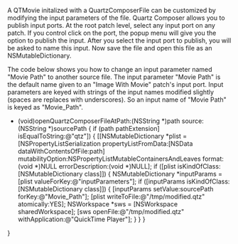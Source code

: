 

A QTMovie initalized with a QuartzComposerFile can be customized by modifying the input parameters of the file. Quartz Composer allows you to publish input ports. At the root patch level, select any input port on any patch. If you control click on the port, the popup menu will give you the option to publish the input. After you select the input port to publish, you will be asked to name this input. Now save the file and open this file as an NSMutableDictionary. 

The code below shows you how to change an input parameter named "Movie Path" to another source file. The input parameter "Movie Path" is the default name given to an "Image With Movie" patch's input port. Input parameters are keyed with strings of the input names modified slightly (spaces are replaces with underscores). So an input name of "Movie Path" is keyed as "Movie_Path". 

    
- (void)openQuartzComposerFileAtPath:(NSString *)path source:(NSString *)sourcePath {
    if (path pathExtension] isEqualToString:@"qtz"]) {
		[[NSMutableDictionary *plist = 
			[NSPropertyListSerialization propertyListFromData:[NSData dataWithContentsOfFile:path]
											 mutabilityOption:NSPropertyListMutableContainersAndLeaves
													   format:(void *)NULL 
											 errorDescription:(void *)NULL];
		if ([plist isKindOfClass:[NSMutableDictionary class]]) {
			NSMutableDictionary *inputParams = [plist valueForKey:@"inputParameters"];
			if ([inputParams isKindOfClass:[NSMutableDictionary class]]) {
				[inputParams setValue:sourcePath forKey:@"Movie_Path"];
				[plist writeToFile:@"/tmp/modified.qtz" atomically:YES];
				NSWorkspace *sws = [NSWorkspace sharedWorkspace];
				[sws openFile:@"/tmp/modified.qtz" withApplication:@"QuickTime Player"];
			}
		}
    }

}
